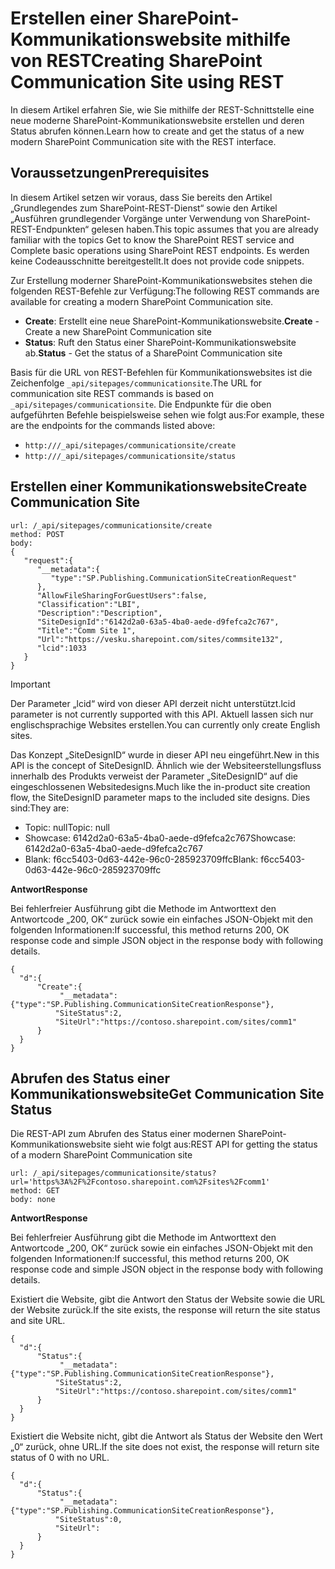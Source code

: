 # <a name="creating-sharepoint-communication-site-using-rest"></a><span data-ttu-id="cafa4-101">Erstellen einer SharePoint-Kommunikationswebsite mithilfe von REST</span><span class="sxs-lookup"><span data-stu-id="cafa4-101">Creating SharePoint Communication Site using REST</span></span>

<span data-ttu-id="cafa4-102">In diesem Artikel erfahren Sie, wie Sie mithilfe der REST-Schnittstelle eine neue moderne SharePoint-Kommunikationswebsite erstellen und deren Status abrufen können.</span><span class="sxs-lookup"><span data-stu-id="cafa4-102">Learn how to create and get the status of a new modern SharePoint Communication site with the REST interface.</span></span>

## <a name="prerequisites"></a><span data-ttu-id="cafa4-103">Voraussetzungen</span><span class="sxs-lookup"><span data-stu-id="cafa4-103">Prerequisites</span></span>

<span data-ttu-id="cafa4-104">In diesem Artikel setzen wir voraus, dass Sie bereits den Artikel „Grundlegendes zum SharePoint-REST-Dienst“ sowie den Artikel „Ausführen grundlegender Vorgänge unter Verwendung von SharePoint-REST-Endpunkten“ gelesen haben.</span><span class="sxs-lookup"><span data-stu-id="cafa4-104">This topic assumes that you are already familiar with the topics Get to know the SharePoint REST service and Complete basic operations using SharePoint REST endpoints.</span></span> <span data-ttu-id="cafa4-105">Es werden keine Codeausschnitte bereitgestellt.</span><span class="sxs-lookup"><span data-stu-id="cafa4-105">It does not provide code snippets.</span></span>

<span data-ttu-id="cafa4-106">Zur Erstellung moderner SharePoint-Kommunikationswebsites stehen die folgenden REST-Befehle zur Verfügung:</span><span class="sxs-lookup"><span data-stu-id="cafa4-106">The following REST commands are available for creating a modern SharePoint Communication site.</span></span>

- <span data-ttu-id="cafa4-107">**Create**: Erstellt eine neue SharePoint-Kommunikationswebsite.</span><span class="sxs-lookup"><span data-stu-id="cafa4-107">**Create** - Create a new SharePoint Communication site</span></span>
- <span data-ttu-id="cafa4-108">**Status**: Ruft den Status einer SharePoint-Kommunikationswebsite ab.</span><span class="sxs-lookup"><span data-stu-id="cafa4-108">**Status** - Get the status of a SharePoint Communication site</span></span> 

<span data-ttu-id="cafa4-109">Basis für die URL von REST-Befehlen für Kommunikationswebsites ist die Zeichenfolge `_api/sitepages/communicationsite`.</span><span class="sxs-lookup"><span data-stu-id="cafa4-109">The URL for communication site REST commands is based on `_api/sitepages/communicationsite`.</span></span> <span data-ttu-id="cafa4-110">Die Endpunkte für die oben aufgeführten Befehle beispielsweise sehen wie folgt aus:</span><span class="sxs-lookup"><span data-stu-id="cafa4-110">For example, these are the endpoints for the commands listed above:</span></span>

- `http:///_api/sitepages/communicationsite/create`
- `http:///_api/sitepages/communicationsite/status`

## <a name="create-communication-site"></a><span data-ttu-id="cafa4-111">Erstellen einer Kommunikationswebsite</span><span class="sxs-lookup"><span data-stu-id="cafa4-111">Create Communication Site</span></span>

```
url: /_api/sitepages/communicationsite/create
method: POST
body:
{
   "request":{
      "__metadata":{
         "type":"SP.Publishing.CommunicationSiteCreationRequest"
      },
      "AllowFileSharingForGuestUsers":false,
      "Classification":"LBI",
      "Description":"Description",
      "SiteDesignId":"6142d2a0-63a5-4ba0-aede-d9fefca2c767",
      "Title":"Comm Site 1",
      "Url":"https://vesku.sharepoint.com/sites/commsite132",
      "lcid":1033
   }
}
```

> [!IMPORTANT]
> <span data-ttu-id="cafa4-112">Der Parameter „lcid“ wird von dieser API derzeit nicht unterstützt.</span><span class="sxs-lookup"><span data-stu-id="cafa4-112">lcid parameter is not currently supported with this API.</span></span> <span data-ttu-id="cafa4-113">Aktuell lassen sich nur englischsprachige Websites erstellen.</span><span class="sxs-lookup"><span data-stu-id="cafa4-113">You can currently only create English sites.</span></span> 

<span data-ttu-id="cafa4-114">Das Konzept „SiteDesignID“ wurde in dieser API neu eingeführt.</span><span class="sxs-lookup"><span data-stu-id="cafa4-114">New in this API is the concept of SiteDesignID.</span></span> <span data-ttu-id="cafa4-115">Ähnlich wie der Websiteerstellungsfluss innerhalb des Produkts verweist der Parameter „SiteDesignID“ auf die eingeschlossenen Websitedesigns.</span><span class="sxs-lookup"><span data-stu-id="cafa4-115">Much like the in-product site creation flow, the SiteDesignID parameter maps to the included site designs.</span></span> <span data-ttu-id="cafa4-116">Dies sind:</span><span class="sxs-lookup"><span data-stu-id="cafa4-116">They are:</span></span>

- <span data-ttu-id="cafa4-117">Topic: null</span><span class="sxs-lookup"><span data-stu-id="cafa4-117">Topic: null</span></span>
- <span data-ttu-id="cafa4-118">Showcase: 6142d2a0-63a5-4ba0-aede-d9fefca2c767</span><span class="sxs-lookup"><span data-stu-id="cafa4-118">Showcase: 6142d2a0-63a5-4ba0-aede-d9fefca2c767</span></span>
- <span data-ttu-id="cafa4-119">Blank: f6cc5403-0d63-442e-96c0-285923709ffc</span><span class="sxs-lookup"><span data-stu-id="cafa4-119">Blank: f6cc5403-0d63-442e-96c0-285923709ffc</span></span>

<span data-ttu-id="cafa4-120">**Antwort**</span><span class="sxs-lookup"><span data-stu-id="cafa4-120">**Response**</span></span>

<span data-ttu-id="cafa4-121">Bei fehlerfreier Ausführung gibt die Methode im Antworttext den Antwortcode „200, OK“ zurück sowie ein einfaches JSON-Objekt mit den folgenden Informationen:</span><span class="sxs-lookup"><span data-stu-id="cafa4-121">If successful, this method returns 200, OK response code and simple JSON object in the response body with following details.</span></span>

```
{
  "d":{
      "Create":{
           "__metadata":{"type":"SP.Publishing.CommunicationSiteCreationResponse"},
          "SiteStatus":2,
          "SiteUrl":"https://contoso.sharepoint.com/sites/comm1"
      }
  }
}
```


## <a name="get-communication-site-status"></a><span data-ttu-id="cafa4-122">Abrufen des Status einer Kommunikationswebsite</span><span class="sxs-lookup"><span data-stu-id="cafa4-122">Get Communication Site Status</span></span>

<span data-ttu-id="cafa4-123">Die REST-API zum Abrufen des Status einer modernen SharePoint-Kommunikationswebsite sieht wie folgt aus:</span><span class="sxs-lookup"><span data-stu-id="cafa4-123">REST API for getting the status of a modern SharePoint Communication site</span></span>

```
url: /_api/sitepages/communicationsite/status?url='https%3A%2F%2Fcontoso.sharepoint.com%2Fsites%2Fcomm1'
method: GET
body: none
```

<span data-ttu-id="cafa4-124">**Antwort**</span><span class="sxs-lookup"><span data-stu-id="cafa4-124">**Response**</span></span>

<span data-ttu-id="cafa4-125">Bei fehlerfreier Ausführung gibt die Methode im Antworttext den Antwortcode „200, OK“ zurück sowie ein einfaches JSON-Objekt mit den folgenden Informationen:</span><span class="sxs-lookup"><span data-stu-id="cafa4-125">If successful, this method returns 200, OK response code and simple JSON object in the response body with following details.</span></span>
 
<span data-ttu-id="cafa4-126">Existiert die Website, gibt die Antwort den Status der Website sowie die URL der Website zurück.</span><span class="sxs-lookup"><span data-stu-id="cafa4-126">If the site exists, the response will return the site status and site URL.</span></span>

```
{
  "d":{
      "Status":{
           "__metadata":{"type":"SP.Publishing.CommunicationSiteCreationResponse"},
          "SiteStatus":2,
          "SiteUrl":"https://contoso.sharepoint.com/sites/comm1"
      }
  }
}
```

<span data-ttu-id="cafa4-127">Existiert die Website nicht, gibt die Antwort als Status der Website den Wert „0“ zurück, ohne URL.</span><span class="sxs-lookup"><span data-stu-id="cafa4-127">If the site does not exist, the response will return site status of 0 with no URL.</span></span>

```
{
  "d":{
      "Status":{
           "__metadata":{"type":"SP.Publishing.CommunicationSiteCreationResponse"},
          "SiteStatus":0,
          "SiteUrl":
      }
  }
}
```
